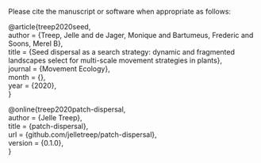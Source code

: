 Please cite the manuscript or software when appropriate as follows:

@article{treep2020seed,  
    author =  {Treep, Jelle and de Jager, Monique and Bartumeus, Frederic and Soons, Merel B},  
    title =   {Seed dispersal as a search strategy: dynamic and fragmented landscapes select for multi-scale movement strategies in plants},  
    journal = {Movement Ecology},  
    month =   {},  
    year =    {2020},  
}  

@online{treep2020patch-dispersal,  
  author = {Jelle Treep},  
  title = {patch-dispersal},  
  url = {github.com/jelletreep/patch-dispersal},  
  version = {0.1.0},  
}

